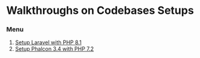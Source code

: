 # Walkthroughs on Codebases Setups

### Menu
1. [Setup Laravel with PHP 8.1](https://github.com/skitzofrenzy/ubuntu-setups/blob/main/Setup%20Laravel%20with%20PHP%208.1.md)
2. [Setup Phalcon 3.4 with PHP 7.2]()

